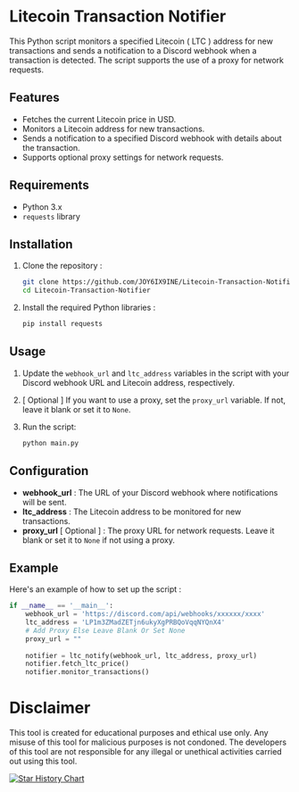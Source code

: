 
# Litecoin Transaction Notifier

This Python script monitors a specified Litecoin ( LTC ) address for new transactions and sends a notification to a Discord webhook when a transaction is detected. The script supports the use of a proxy for network requests.

## Features

- Fetches the current Litecoin price in USD.
- Monitors a Litecoin address for new transactions.
- Sends a notification to a specified Discord webhook with details about the transaction.
- Supports optional proxy settings for network requests.

## Requirements

- Python 3.x
- `requests` library

## Installation

1. Clone the repository :
    ```sh
    git clone https://github.com/JOY6IX9INE/Litecoin-Transaction-Notifier.git
    cd Litecoin-Transaction-Notifier
    ```

2. Install the required Python libraries :
    ```sh
    pip install requests
    ```

## Usage

1. Update the `webhook_url` and `ltc_address` variables in the script with your Discord webhook URL and Litecoin address, respectively.

2. [ Optional ] If you want to use a proxy, set the `proxy_url` variable. If not, leave it blank or set it to `None`.

3. Run the script:
    ```sh
    python main.py
    ```

## Configuration

- **webhook_url** : The URL of your Discord webhook where notifications will be sent.
- **ltc_address** : The Litecoin address to be monitored for new transactions.
- **proxy_url** [ Optional ] : The proxy URL for network requests. Leave it blank or set it to `None` if not using a proxy.

## Example

Here's an example of how to set up the script :

```python
if __name__ == '__main__':
    webhook_url = 'https://discord.com/api/webhooks/xxxxxx/xxxx'
    ltc_address = 'LP1m3ZMadZETjn6ukyXgPRBQoVqqNYQnX4'
    # Add Proxy Else Leave Blank Or Set None
    proxy_url = ""
    
    notifier = ltc_notify(webhook_url, ltc_address, proxy_url)
    notifier.fetch_ltc_price()
    notifier.monitor_transactions()
```


# Disclaimer
This tool is created for educational purposes and ethical use only. Any misuse of this tool for malicious purposes is not condoned. The developers of this tool are not responsible for any illegal or unethical activities carried out using this tool.

[![Star History Chart](https://api.star-history.com/svg?repos=JOY6IX9INE/Litecoin-Transaction-Notifier&type=Date)](https://star-history.t9t.io/#JOY6IX9INE/Litecoin-Transaction-Notifier&Date)
